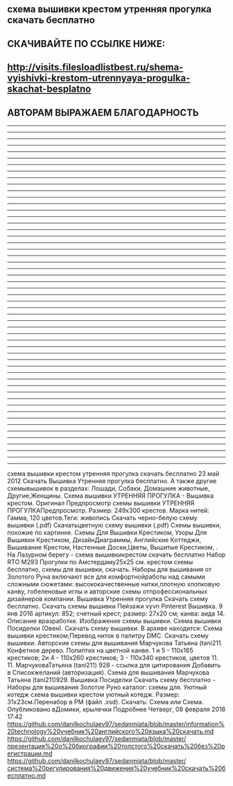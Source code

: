 схема вышивки крестом утренняя прогулка скачать бесплатно
--------------------------------------------------
СКАЧИВАЙТЕ ПО ССЫЛКЕ НИЖЕ:
--------------------------------------------------
http://visits.filesloadlistbest.ru/shema-vyishivki-krestom-utrennyaya-progulka-skachat-besplatno
--------------------------------------------------
АВТОРАМ ВЫРАЖАЕМ БЛАГОДАРНОСТЬ
--------------------------------------------------
--------------------------------------------------
--------------------------------------------------
--------------------------------------------------
--------------------------------------------------
--------------------------------------------------
--------------------------------------------------
--------------------------------------------------
--------------------------------------------------
--------------------------------------------------
--------------------------------------------------
--------------------------------------------------
--------------------------------------------------
--------------------------------------------------
--------------------------------------------------
--------------------------------------------------
--------------------------------------------------
--------------------------------------------------
--------------------------------------------------
--------------------------------------------------
--------------------------------------------------
--------------------------------------------------
--------------------------------------------------
--------------------------------------------------
--------------------------------------------------
--------------------------------------------------
--------------------------------------------------
--------------------------------------------------
--------------------------------------------------
--------------------------------------------------
--------------------------------------------------
--------------------------------------------------
--------------------------------------------------
--------------------------------------------------
--------------------------------------------------
--------------------------------------------------
--------------------------------------------------
--------------------------------------------------
--------------------------------------------------
--------------------------------------------------
--------------------------------------------------
--------------------------------------------------
--------------------------------------------------
--------------------------------------------------
--------------------------------------------------
--------------------------------------------------
--------------------------------------------------
--------------------------------------------------
--------------------------------------------------
--------------------------------------------------
--------------------------------------------------
--------------------------------------------------
--------------------------------------------------
--------------------------------------------------
схема вышивки крестом утренняя прогулка скачать бесплатно 23 май 2012  Скачать Вышивка Утренняя прогулка бесплатно. А также другие схемывышивок в разделах: Лошади, Собаки, Домашние животные, Другие,Женщины. Схема вышивки УТРЕННЯЯ ПРОГУЛКА - Вышивка крестом. Оригинал  Предпросмотр схемы вышивки УТРЕННЯЯ ПРОГУЛКАПредпросмотр. Размер: 249x300 крестов. Марка нитей: Гамма, 120 цветов.Теги: живопись  Скачать черно-белую схему вышивки (.pdf) Скачатьцветную схему вышивки (.pdf) Схемы вышивки, похожие по картинке. Схемы Для Вышивки Крестиком, Узоры Для Вышивки Крестиком, ДизайнДиаграммы, Английские Коттеджи, Вышивание Крестом, Настенные Доски,Цветы, Вышитые Крестиком, . На Лазурном берегу - схема вышивкикрестом скачать бесплатно  Набор RTO M293 Прогулки по Амстердаму25х25 см. крестом схемы бесплатно, схемы для вышивки, скачать. Наборы для вышивания от Золотого Руна включают все для комфортнойработы над самыми сложными сюжетами: высококачественные нитки,плотную хлопковую канву, гобеленовые иглы и авторские схемы отпрофессиональных дизайнеров компании. Вышивка Утренняя прогулка  Скачать схему бесплатно. Скачать схемы вышивки Пейзажи  vyvn  Pinterest  Вышивка. 9 янв 2016  артикул: 852; счетный крест; размер: 27х20 см; канва: аида 14. Описание вразработке. Изображение схемы вышивки. Схема вышивки Посиделки (Овен). Скачать схему вышивки. В архиве находится: Схема вышивки крестиком;Перевод ниток в палитру DMC. Скачать схему вышивки. Авторские схемы для вышивания Марчукова Татьяна (tani211. Конфетное дерево. Полиптих на цветной канве. 1 и 5 - 110х165 крестиков; 2и 4 - 110х260 крестиков; 3 - 110х340 крестиков, цветов 11. 11. МарчуковаТатьяна (tani211) 928 - cсылка для цитирования Добавить в Списокжеланий (авторизация). Схема для вышивания Марчукова Татьяна (tani211)929. Вышивка Посиделки  Скачать схему бесплатно -
Наборы для вышивания Золотое Руно  каталог: схемы для. Уютный котедж  схема вышивки крестом уютный котедж. Размер: 31x23см.Перенабор в РМ (файл .xsd). Скачать: Схема или Схема. Опубликовано вДомики, крылечки  Подробнее  Четверг, 08 февраля 2018 17:42
https://github.com/danilkochulaev97/sedanmiata/blob/master/information%20technology%20учебник%20английского%20языка%20скачать.md
https://github.com/danilkochulaev97/sedanmiata/blob/master/презентация%20о%20биографии%20толстого%20скачать%20без%20регистрации.md
https://github.com/danilkochulaev97/sedanmiata/blob/master/система%20регулирования%20движения%20учебник%20скачать%20бесплатно.md